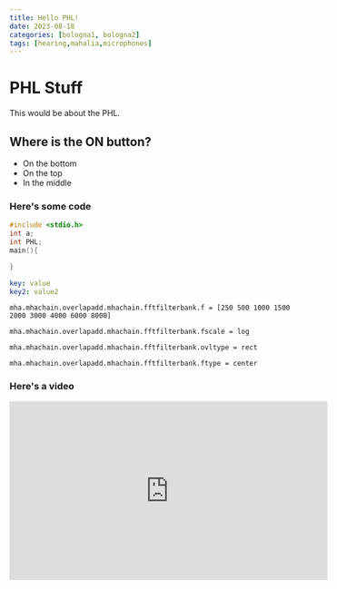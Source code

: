 ```yaml
---
title: Hello PHL! 
date: 2023-08-18
categories: [bologna1, bologna2]
tags: [hearing,mahalia,microphones]
---
```


# PHL Stuff

This would be about the PHL.

## Where is the ON button?

* On the bottom
* On the top
* In the middle

### Here's some code

```c++
#include <stdio.h>
int a;
int PHL;
main(){

}
```

```yaml
key: value
key2: value2
```

```terminal
mha.mhachain.overlapadd.mhachain.fftfilterbank.f = [250 500 1000 1500 2000 3000 4000 6000 8000]

mha.mhachain.overlapadd.mhachain.fftfilterbank.fscale = log

mha.mhachain.overlapadd.mhachain.fftfilterbank.ovltype = rect

mha.mhachain.overlapadd.mhachain.fftfilterbank.ftype = center
```

### Here's a video

<iframe width="560" height="315" src="https://www.youtube.com/embed/6TWJaFD6R2s" title="YouTube video player" frameborder="0" allow="accelerometer; autoplay; clipboard-write; encrypted-media; gyroscope; picture-in-picture; web-share" allowfullscreen> </iframe>




